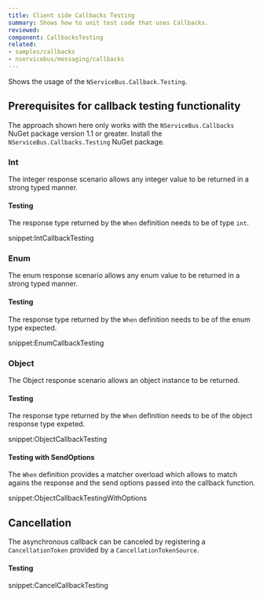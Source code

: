 ```yaml
---
title: Client side Callbacks Testing
summary: Shows how to unit test code that uses Callbacks.
reviewed: 
component: CallbacksTesting
related:
- samples/callbacks
- nservicebus/messaging/callbacks
---
```


Shows the usage of the `NServiceBus.Callback.Testing`.

## Prerequisites for callback testing functionality

The approach shown here only works with the `NServiceBus.Callbacks` NuGet package version 1.1 or greater. Install the `NServiceBus.Callbacks.Testing` NuGet package.


### Int

The integer response scenario allows any integer value to be returned in a strong typed manner.

#### Testing

The response type returned by the `When` definition needs to be of type `int`.

snippet:IntCallbackTesting

### Enum

The enum response scenario allows any enum value to be returned in a strong typed manner.

#### Testing

The response type returned by the `When` definition needs to be of the enum type expected.

snippet:EnumCallbackTesting

### Object

The Object response scenario allows an object instance to be returned.

#### Testing

The response type returned by the `When` definition needs to be of the object response type expeted.

snippet:ObjectCallbackTesting

#### Testing with SendOptions

The `When` definition provides a matcher overload which allows to match agains the response and the send options passed into the callback function.

snippet:ObjectCallbackTestingWithOptions

## Cancellation

The asynchronous callback can be canceled by registering a `CancellationToken` provided by a `CancellationTokenSource`.

#### Testing

snippet:CancelCallbackTesting